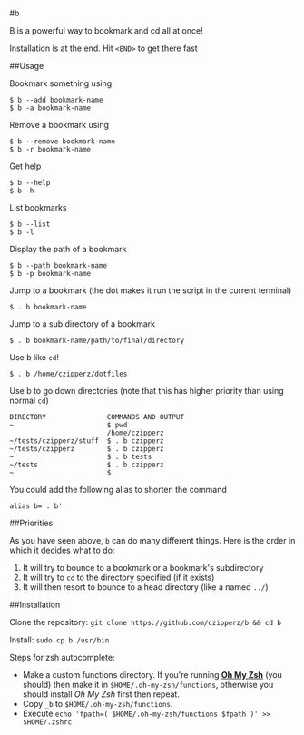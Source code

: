 #b

B is a powerful way to bookmark and cd all at once!

Installation is at the end. Hit `<END>` to get there fast

##Usage

Bookmark something using

    $ b --add bookmark-name
    $ b -a bookmark-name

Remove a bookmark using

    $ b --remove bookmark-name
    $ b -r bookmark-name

Get help

    $ b --help
    $ b -h

List bookmarks

    $ b --list
    $ b -l

Display the path of a bookmark

    $ b --path bookmark-name
    $ b -p bookmark-name

Jump to a bookmark (the dot makes it run the script in the current terminal)

    $ . b bookmark-name

Jump to a sub directory of a bookmark

    $ . b bookmark-name/path/to/final/directory

Use b like `cd`!

    $ . b /home/czipperz/dotfiles

Use b to go down directories (note that this has higher priority than using normal `cd`)

	DIRECTORY               COMMANDS AND OUTPUT
	~                       $ pwd
	                        /home/czipperz
	~/tests/czipperz/stuff  $ . b czipperz
	~/tests/czipperz        $ . b czipperz
	~                       $ . b tests
	~/tests                 $ . b czipperz
	~                       $

You could add the following alias to shorten the command

    alias b='. b'

##Priorities

As you have seen above, `b` can do many different things. Here is the order in which it decides what to do:
1. It will try to bounce to a bookmark or a bookmark's subdirectory
2. It will try to `cd` to the directory specified (if it exists)
3. It will then resort to bounce to a head directory (like a named `../`)

##Installation

Clone the repository: `git clone https://github.com/czipperz/b && cd b`

Install: `sudo cp b /usr/bin`

Steps for zsh autocomplete:

* Make a custom functions directory. If you're running **[Oh My Zsh](https://github.com/robbyrussell/oh-my-zsh)** (you should) then make it in `$HOME/.oh-my-zsh/functions`, otherwise you should install *Oh My Zsh* first then repeat.
* Copy `_b` to `$HOME/.oh-my-zsh/functions`.
* Execute `echo 'fpath=( $HOME/.oh-my-zsh/functions $fpath )' >> $HOME/.zshrc`
